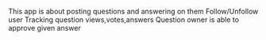 This app is about posting questions and answering on them
Follow/Unfollow user
Tracking question views,votes,answers
Question owner is able to approve given answer

